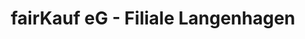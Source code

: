 ---
title: "fairKauf eG - Filiale Langenhagen"
url: /langenhagen/fairkauf-eg-filiale-langenhagen/
shop: Gebrauchtwaren
---